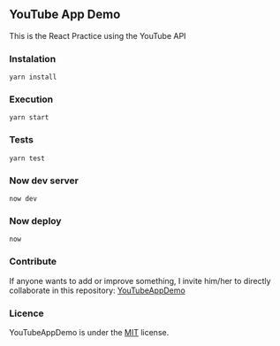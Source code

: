 ## YouTube App Demo

This is the React Practice using the YouTube API

### Instalation
```
yarn install
```

### Execution
```
yarn start
```

### Tests
```
yarn test
```

### Now dev server
```
now dev
```

### Now deploy
```
now
```

### Contribute
If anyone wants to add or improve something, I invite him/her to directly collaborate in this repository: [YouTubeAppDemo](https://github.com/JesusGarciaValadez/YouTubeAppDemo)

### Licence
YouTubeAppDemo is under the [MIT](https://opensource.org/licenses/MIT) license.
